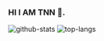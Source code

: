 ### HI I AM TNN 👋. 
<img src="https://github-readme-stats.vercel.app/api?username=hachkingtohach1&theme=material-palenight&show_icons=true" alt="github-stats"/>
<img src="https://github-readme-stats.vercel.app/api/top-langs/?username=hachkingtohach1&layout=compact&theme=material-palenight" alt="top-langs" />

